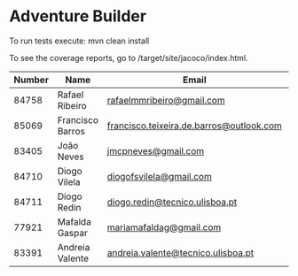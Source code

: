 # Adventure Builder

To run tests execute: mvn clean install

To see the coverage reports, go to <module name>/target/site/jacoco/index.html.


|   Number   |          Name           |                 Email                    |   Name GitHUb   | Grupo |
| ---------- | ----------------------- | -----------------------------------------| ----------------| ----- |
| 84758      | Rafael Ribeiro          | rafaelmmribeiro@gmail.com                | RafaelRibeiro97 |   17  |
| 85069      | Francisco Barros        | francisco.teixeira.de.barros@outlook.com | FranciscoKloganB|   17  |
| 83405      | João Neves              | jmcpneves@gmail.com                      | JoaoMiguelNeves |   17  |
| 84710      | Diogo Vilela            | diogofsvilela@gmail.com                  | DiogoFSVilela   |   17  |
| 84711      | Diogo Redin             | diogo.redin@tecnico.ulisboa.pt           | diogoredin      |   17  |
| 77921      | Mafalda Gaspar          | mariamafaldag@gmail.com                  | mafsgasp        |   17  |
| 83391      | Andreia Valente         | andreia.valente@tecnico.ulisboa.pt       | AndreiaValente  |   17  |
